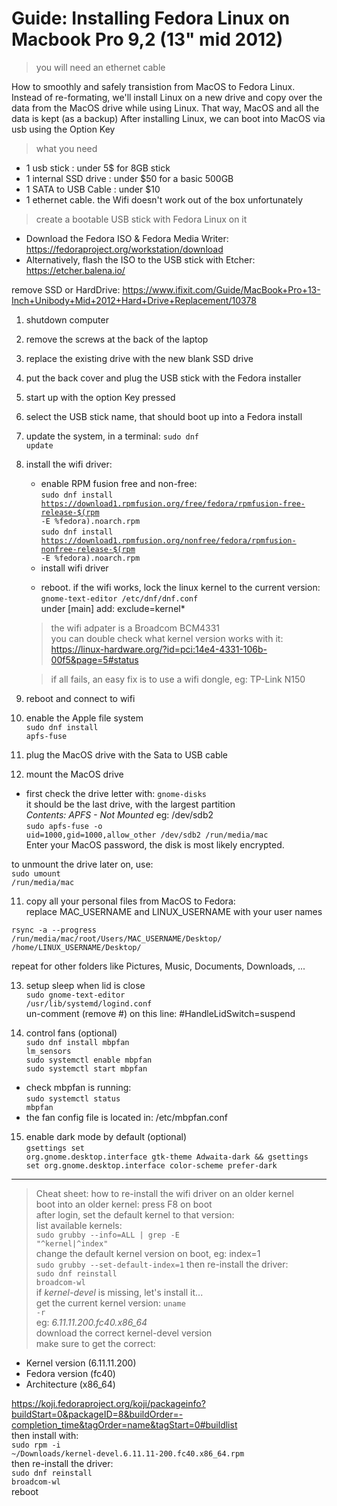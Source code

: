 # Guide: Installing Fedora Linux on Macbook Pro 9,2 (13" mid 2012)

> you will need an ethernet cable

How to smoothly and safely transistion from MacOS to Fedora Linux.
Instead of re-formating, we'll install Linux on a new drive
and copy over the data from the MacOS drive while using Linux.
That way, MacOS and all the data is kept (as a backup)
After installing Linux, we can boot into MacOS via usb using the Option Key

> what you need
- 1 usb stick : under 5$ for 8GB stick
- 1 internal SSD drive : under $50 for a basic 500GB
- 1 SATA to USB Cable  : under $10
- 1 ethernet cable. the Wifi doesn't work out of the box unfortunately

> create a bootable USB stick with Fedora Linux on it
- Download the Fedora ISO & Fedora Media Writer:</br>
https://fedoraproject.org/workstation/download
- Alternatively, flash the ISO to the USB stick with Etcher:</br>
https://etcher.balena.io/

remove SSD or HardDrive:
https://www.ifixit.com/Guide/MacBook+Pro+13-Inch+Unibody+Mid+2012+Hard+Drive+Replacement/10378</br>

1) shutdown computer
2) remove the screws at the back of the laptop
3) replace the existing drive with the new blank SSD drive

4) put the back cover and plug the USB stick with the Fedora installer
4) start up with the option Key pressed
5) select the USB stick name, that should boot up into a Fedora install
6) update the system, in a terminal: <code>sudo dnf update</code>
7) install the wifi driver:
   - enable RPM fusion free and non-free:</br>
    <code>sudo dnf install https://download1.rpmfusion.org/free/fedora/rpmfusion-free-release-$(rpm -E %fedora).noarch.rpm</code></br>
    <code>sudo dnf install https://download1.rpmfusion.org/nonfree/fedora/rpmfusion-nonfree-release-$(rpm -E %fedora).noarch.rpm</code>
    - install wifi driver</br>
    <sudo dnf broadcom-wl akmod-wl>

   - reboot. if the wifi works, lock the linux kernel to the current version:
   <code>gnome-text-editor /etc/dnf/dnf.conf</code></br>
   under [main] add: exclude=kernel*

   > the wifi adpater is a Broadcom BCM4331</br>
   you can double check what kernel version works with it:
   https://linux-hardware.org/?id=pci:14e4-4331-106b-00f5&page=5#status

   > if all fails, an easy fix is to use a wifi dongle, eg: TP-Link N150


8) reboot and connect to wifi
9) enable the Apple file system</br>
<code>sudo dnf install apfs-fuse</code></br>

9) plug the MacOS drive with the Sata to USB cable
10) mount the MacOS drive</br>
- first check the drive letter with:
<code>gnome-disks</code></br>
it should be the last drive, with the largest partition</br>
<em>Contents: APFS - Not Mounted</em> eg: /dev/sdb2</br>
<code>sudo apfs-fuse -o uid=1000,gid=1000,allow_other /dev/sdb2 /run/media/mac</code></br>
Enter your MacOS password, the disk is most likely encrypted.

to unmount the drive later on, use:</br>
<code>sudo umount /run/media/mac</code>

11) copy all your personal files from MacOS to Fedora:</br>
replace MAC_USERNAME and LINUX_USERNAME with your user names

<code>rsync -a --progress /run/media/mac/root/Users/MAC_USERNAME/Desktop/ /home/LINUX_USERNAME/Desktop/</code>

repeat for other folders like Pictures, Music, Documents, Downloads, ...

13) setup sleep when lid is close</br>
<code>sudo gnome-text-editor /usr/lib/systemd/logind.conf</code></br>
un-comment (remove #) on this line: #HandleLidSwitch=suspend

14) control fans (optional)</br>
<code>sudo dnf install mbpfan lm_sensors</code></br>
<code>sudo systemctl enable mbpfan</code></br>
<code>sudo systemctl start mbpfan</code></br>
- check mbpfan is running: </br>
<code>sudo systemctl status mbpfan</code></br>
- the fan config file is located in: /etc/mbpfan.conf


15) enable dark mode by default (optional)</br>
<code>gsettings set org.gnome.desktop.interface gtk-theme Adwaita-dark && gsettings set org.gnome.desktop.interface color-scheme prefer-dark</code>

------------------------------------------------------

> Cheat sheet: how to re-install the wifi driver on an older kernel</br>
boot into an older kernel: press F8 on boot</br>
after login, set the default kernel to that version:</br>
list available kernels:</br>
<code>sudo grubby --info=ALL | grep -E "^kernel|^index"</code></br>
change the default kernel version on boot, eg: index=1</br>
<code>sudo grubby --set-default-index=1</code>
then re-install the driver:</br>
<code>sudo dnf reinstall broadcom-wl</code></br>
if <em>kernel-devel</em> is missing, let's install it...</br>
get the current kernel version: <code>uname -r</code></br>
eg: <em>6.11.11.200.fc40.x86_64</em></br>
download the correct kernel-devel version<br>
> make sure to get the correct:</br>
- Kernel version (6.11.11.200)
- Fedora version (fc40)
- Architecture (x86_64)

https://koji.fedoraproject.org/koji/packageinfo?buildStart=0&packageID=8&buildOrder=-completion_time&tagOrder=name&tagStart=0#buildlist</br>
then install with:</br><code>sudo rpm -i ~/Downloads/kernel-devel.6.11.11-200.fc40.x86_64.rpm</code></br>
then re-install the driver:</br><code>sudo dnf reinstall broadcom-wl</code></br>
reboot






